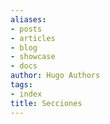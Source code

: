 ```yaml
---
aliases:
- posts
- articles
- blog
- showcase
- docs
author: Hugo Authors
tags:
- index
title: Secciones
---
```

